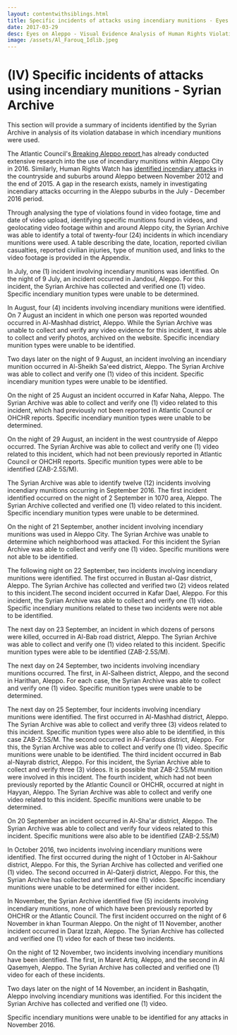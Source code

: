 ```yaml
---
layout: contentwithsiblings.html
title: Specific incidents of attacks using incendiary munitions - Eyes on Aleppo
date: 2017-03-29
desc: Eyes on Aleppo - Visual Evidence Analysis of Human Rights Violations Committed in Aleppo
image: /assets/Al_Farouq_Idlib.jpeg
---
```

# (IV) Specific incidents of attacks using incendiary munitions - Syrian Archive

This section will provide a summary of incidents identified by the Syrian Archive in analysis of its violation database in which incendiary munitions were used.

The Atlantic Council's[ Breaking Aleppo report ][1]has already conducted extensive research into the use of incendiary munitions within Aleppo City in 2016. Similarly, Human Rights Watch has [identified incendiary attacks][2] in the countryside and suburbs around Aleppo between November 2012 and the end of 2015. A gap in the research exists, namely in investigating incendiary attacks occurring in the Aleppo suburbs in the July - December 2016 period.

Through analysing the type of violations found in video footage, time and date of video upload, identifying specific munitions found in videos, and geolocating video footage within and around Aleppo city, the Syrian Archive was able to identify a total of twenty-four (24) incidents in which incendiary munitions were used. A table describing the date, location, reported civilian casualties, reported civilian injuries, type of munition used, and links to the video footage is provided in the Appendix.

In July, one (1) incident involving incendiary munitions was identified. On the night of 9 July, an incident occurred in Jandoul, Aleppo. For this incident, the Syrian Archive has collected and verified one (1) video. Specific incendiary munition types were unable to be determined.

In August, four (4) incidents involving incendiary munitions were identified. On 7 August an incident in which one person was reported wounded occurred in Al-Mashhad district, Aleppo. While the Syrian Archive was unable to collect and verify any video evidence for this incident, it was able to collect and verify photos, archived on the website. Specific incendiary munition types were unable to be identified.

Two days later on the night of 9 August, an incident involving an incendiary munition occurred in Al-Sheikh Sa'eed district, Aleppo. The Syrian Archive was able to collect and verify one (1) video of this incident. Specific incendiary munition types were unable to be identified.

On the night of 25 August an incident occurred in Kafar Naha, Aleppo. The Syrian Archive was able to collect and verify one (1) video related to this incident, which had previously not been reported in Atlantic Council or OHCHR reports. Specific incendiary munition types were unable to be determined.  

On the night of 29 August, an incident in the west countryside of Aleppo occurred. The Syrian Archive was able to collect and verify one (1) video related to this incident, which had not been previously reported in Atlantic Council or OHCHR reports. Specific munition types were able to be identified (ZAB-2.5S/M).

The Syrian Archive was able to identify twelve (12) incidents involving incendiary munitions occurring in September 2016. The first incident identified occurred on the night of 2 September in 1070 area, Aleppo. The Syrian Archive collected and verified one (1) video related to this incident. Specific incendiary munition types were unable to be determined.

On the night of 21 September, another incident involving incendiary munitions was used in Aleppo City. The Syrian Archive was unable to determine which neighborhood was attacked. For this incident the Syrian Archive was able to collect and verify one (1) video. Specific munitions were not able to be identified.

The following night on 22 September, two incidents involving incendiary munitions were identified. The first occurred in Bustan al-Qasr district, Aleppo. The Syrian Archive has collected and verified two (2) videos related to this incident.The second incident occurred in Kafar Dael, Aleppo. For this incident, the Syrian Archive was able to collect and verify one (1) video.  Specific incendiary munitions related to these two incidents were not able to be identified.

The next day on 23 September, an incident in which dozens of persons were killed, occurred in Al-Bab road district, Aleppo. The Syrian Archive was able to collect and verify one (1) video related to this incident. Specific munition types were able to be identified (ZAB-2.5S/M).

The next day on 24 September, two incidents involving incendiary munitions occurred. The first, in Al-Salheen district, Aleppo, and the second in Harithan, Aleppo. For each case, the Syrian Archive was able to collect and verify one (1) video. Specific munition types were unable to be determined.

The next day on 25 September, four incidents involving incendiary munitions were identified. The first occurred in Al-Mashhad district, Aleppo. The Syrian Archive was able to collect and verify three (3) videos related to this incident. Specific munition types were also able to be identified, in this case ZAB-2.5S/M. The second occurred in Al-Fardous district, Aleppo. For this, the Syrian Archive was able to collect and verify one (1) video. Specific munitions were unable to be identified. The third incident occurred in Bab al-Nayrab district, Aleppo. For this incident, the Syrian Archive able to collect and verify three (3) videos. It is possible that ZAB-2.5S/M munition were involved in this incident. The fourth incident, which had not been previously reported by the Atlantic Council or OHCHR, occurred at night in Hayyan, Aleppo. The Syrian Archive was able to collect and verify one video related to this incident. Specific munitions were unable to be determined.  

On 20 September an incident occurred in Al-Sha'ar district, Aleppo. The Syrian Archive was able to collect and verify four videos related to this incident. Specific munitions were also able to be identified (ZAB-2.5S/M)

In October 2016, two incidents involving incendiary munitions were identified. The first occurred during the night of 1 October in Al-Sakhour district, Aleppo. For this, the Syrian Archive has collected and verified one (1) video. The second occurred in Al-Qaterji district, Aleppo. For this, the Syrian Archive has collected and verified one (1) video. Specific incendiary munitions were unable to be determined for either incident.

In November, the Syrian Archive identified five (5) incidents involving incendiary munitions, none of which have been previously reported by OHCHR or the Atlantic Council. The first incident occurred on the night of 6 November in khan Tourman Aleppo. On the night of 11 November, another incident occurred in Darat Izzah, Aleppo. The Syrian Archive has collected and verified one (1) video for each of these two incidents.

On the night of 12 November, two incidents involving incendiary munitions have been identified. The first, in Maret Artiq, Aleppo, and the second in Al Qasemyeh, Aleppo. The Syrian Archive has collected and verified one (1) video for each of these incidents.

Two days later on the night of 14 November, an incident in Bashqatin, Aleppo involving incendiary munitions was identified. For this incident the Syrian Archive has collected and verified one (1) video.

Specific incendiary munitions were unable to be identified for any attacks in November 2016.

[1]: http://www.publications.atlanticcouncil.org/breakingaleppo/wp-content/uploads/2017/02/BreakingAleppo.pdf
[2]: http://hrp.law.harvard.edu/wp-content/uploads/2015/11/Incendiaries-5-year-review-final.pdf
